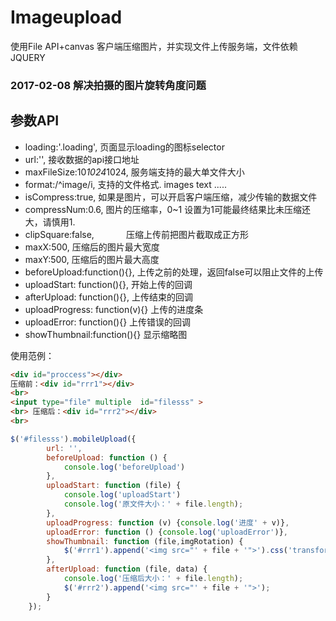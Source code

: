 # Imageupload
使用File API+canvas 客户端压缩图片，并实现文件上传服务端，文件依赖 JQUERY

### 2017-02-08 解决拍摄的图片旋转角度问题


## 参数API 

* loading:'.loading',           页面显示loading的图标selector
* url:'',                       接收数据的api接口地址
* maxFileSize:10*1024*1024,     服务端支持的最大单文件大小
* format:/^image/i,             支持的文件格式. images text .....
* isCompress:true,              如果是图片，可以开启客户端压缩，减少传输的数据文件
* compressNum:0.6,              图片的压缩率，0~1 设置为1可能最终结果比未压缩还大，请慎用1.
* clipSquare:false,             压缩上传前把图片截取成正方形
* maxX:500,                     压缩后的图片最大宽度
* maxY:500,                     压缩后的图片最大高度
* beforeUpload:function(){},    上传之前的处理，返回false可以阻止文件的上传
* uploadStart: function(){},    开始上传的回调
* afterUpload: function(){},    上传结束的回调
* uploadProgress: function(v){} 上传的进度条
* uploadError: function(){}     上传错误的回调
* showThumbnail:function(){}    显示缩略图




使用范例：
```HTML
<div id="proccess"></div>
压缩前：<div id="rrr1"></div>
<br>
<input type="file" multiple  id="filesss" >
<br> 压缩后：<div id="rrr2"></div>
<br>
```
```javascript
$('#filesss').mobileUpload({
        url: '',
        beforeUpload: function () {
            console.log('beforeUpload')
        },
        uploadStart: function (file) {
            console.log('uploadStart')
            console.log('原文件大小：' + file.length);
        },
        uploadProgress: function (v) {console.log('进度' + v)},
        uploadError: function () {console.log('uploadError')},
        showThumbnail: function (file,imgRotation) {
            $('#rrr1').append('<img src="' + file + '">').css('transform','rotate('+(imgRotation)+'deg)')
        },
        afterUpload: function (file, data) {
            console.log('压缩后大小：' + file.length);
            $('#rrr2').append('<img src="' + file + '">');
        }
    });
```
